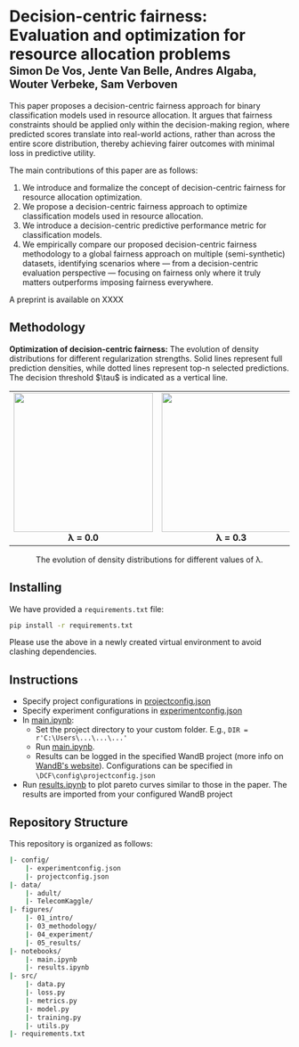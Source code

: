 # Decision-centric fairness: Evaluation and optimization for resource allocation problems</br><sub><sub>Simon De Vos, Jente Van Belle, Andres Algaba, Wouter Verbeke, Sam Verboven </sub></sub>  

This paper proposes a decision-centric fairness approach for binary classification models used in resource allocation. It argues that fairness constraints should be applied only within the decision-making region, where predicted scores translate into real-world actions, rather than across the entire score distribution, thereby achieving fairer outcomes with minimal loss in predictive utility.

The main contributions of this paper are as follows:
1. We introduce and formalize the concept of decision-centric fairness for resource allocation optimization.
2. We propose a decision-centric fairness approach to optimize classification models used in resource allocation.
3. We introduce a decision-centric predictive performance metric for classification models.
4. We empirically compare our proposed decision-centric fairness methodology to a global fairness approach on multiple (semi-synthetic) datasets, identifying scenarios where — from a decision-centric evaluation perspective — focusing on fairness only where it truly matters outperforms imposing fairness everywhere.

A preprint is available on XXXX

## Methodology  

<p align="left">
  <b>Optimization of decision-centric fairness:</b> The evolution of density distributions for different regularization strengths. 
  Solid lines represent full prediction densities, while dotted lines represent top-n selected predictions. 
    The decision threshold $\tau$ is indicated as a vertical line.
</p>

<table align="center">
  <tr>
    <td align="center">
      <img src="https://github.com/SimonDeVos/FairChurn/blob/master/examples/fig/density_0.5_0.7_0.0_True.gif" width="250">
      <br><b>λ = 0.0</b>
    </td>
    <td align="center">
      <img src="https://github.com/SimonDeVos/FairChurn/blob/master/examples/fig/density_0.5_0.7_0.3_True.gif" width="250">
      <br><b>λ = 0.3</b>
    </td>
    <td align="center">
      <img src="https://github.com/SimonDeVos/FairChurn/blob/master/examples/fig/density_0.5_0.7_0.6_True.gif" width="250">
      <br><b>λ = 0.6</b>
    </td>
  </tr>
</table>
</p>

<p align="center">
  The evolution of density distributions for different values of λ.  
</p>

## Installing
We have provided a `requirements.txt` file:
```bash
pip install -r requirements.txt
```
Please use the above in a newly created virtual environment to avoid clashing dependencies.


## Instructions
- Specify project configurations in [projectconfig.json](config/projectconfig.json)
- Specify experiment configurations in [experimentconfig.json](config/experimentconfig.json)
- In [main.ipynb](notebooks/main.ipynb):
  - Set the project directory to your custom folder. E.g., `DIR = r'C:\Users\...\...\...'`
  - Run [main.ipynb](notebooks/main.ipynb).
  - Results can be logged in the specified WandB project (more info on [WandB's website](https://docs.wandb.ai/quickstart/)). Configurations can be specified in `\DCF\config\projectconfig.json`
- Run [results.ipynb](notebooks/results.ipynb) to plot pareto curves similar to those in the paper. The results are imported from your configured WandB project

## Repository Structure
This repository is organized as follows:
```bash
|- config/
    |- experimentconfig.json    
    |- projectconfig.json    
|- data/
    |- adult/             
    |- TelecomKaggle/       
|- figures/
    |- 01_intro/             
    |- 03_methodology/       
    |- 04_experiment/             
    |- 05_results/
|- notebooks/ 
    |- main.ipynb
    |- results.ipynb            
|- src/
    |- data.py
    |- loss.py
    |- metrics.py
    |- model.py
    |- training.py
    |- utils.py
|- requirements.txt
```






